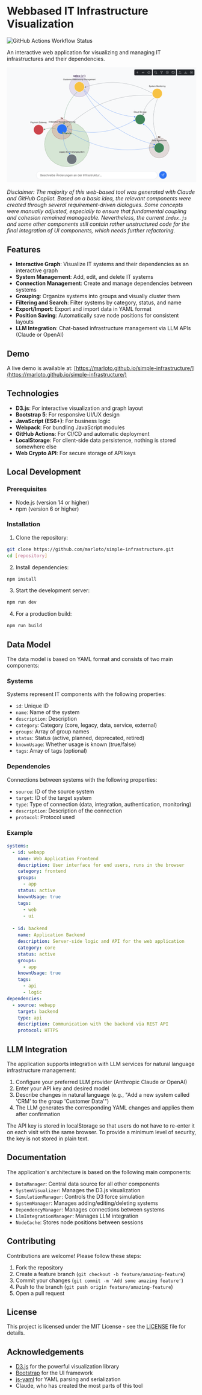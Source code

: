 # Webbased IT Infrastructure Visualization

![GitHub Actions Workflow Status](https://github.com/marloto/simple-infrastructure/actions/workflows/deploy.yml/badge.svg)

An interactive web application for visualizing and managing IT infrastructures and their dependencies.

![Screenshot of the application](./screenshot.png)

_Disclaimer: The majority of this web-based tool was generated with Claude and GitHub Copilot. Based on a basic idea, the relevant components were created through several requirement-driven dialogues. Some concepts were manually adjusted, especially to ensure that fundamental coupling and cohesion remained manageable. Nevertheless, the current `index.js` and some other components still contain rather unstructured code for the final integration of UI components, which needs further refactoring._

## Features

- **Interactive Graph**: Visualize IT systems and their dependencies as an interactive graph
- **System Management**: Add, edit, and delete IT systems
- **Connection Management**: Create and manage dependencies between systems
- **Grouping**: Organize systems into groups and visually cluster them
- **Filtering and Search**: Filter systems by category, status, and name
- **Export/Import**: Export and import data in YAML format
- **Position Saving**: Automatically save node positions for consistent layouts
- **LLM Integration**: Chat-based infrastructure management via LLM APIs (Claude or OpenAI)

## Demo

A live demo is available at: [https://marloto.github.io/simple-infrastructure/](https://marloto.github.io/simple-infrastructure/)

## Technologies

- **D3.js**: For interactive visualization and graph layout
- **Bootstrap 5**: For responsive UI/UX design
- **JavaScript (ES6+)**: For business logic
- **Webpack**: For bundling JavaScript modules
- **GitHub Actions**: For CI/CD and automatic deployment
- **LocalStorage**: For client-side data persistence, nothing is stored somewhere else
- **Web Crypto API**: For secure storage of API keys

## Local Development

### Prerequisites

- Node.js (version 14 or higher)
- npm (version 6 or higher)

### Installation

1. Clone the repository:
```bash
git clone https://github.com/marloto/simple-infrastructure.git
cd [repository]
```

2. Install dependencies:
```bash
npm install
```

3. Start the development server:
```bash
npm run dev
```

4. For a production build:
```bash
npm run build
```

## Data Model

The data model is based on YAML format and consists of two main components:

### Systems

Systems represent IT components with the following properties:
- `id`: Unique ID
- `name`: Name of the system
- `description`: Description
- `category`: Category (core, legacy, data, service, external)
- `groups`: Array of group names
- `status`: Status (active, planned, deprecated, retired)
- `knownUsage`: Whether usage is known (true/false)
- `tags`: Array of tags (optional)

### Dependencies

Connections between systems with the following properties:
- `source`: ID of the source system
- `target`: ID of the target system
- `type`: Type of connection (data, integration, authentication, monitoring)
- `description`: Description of the connection
- `protocol`: Protocol used

### Example

```yaml
systems:
  - id: webapp
    name: Web Application Frontend
    description: User interface for end users, runs in the browser
    category: frontend
    groups: 
      - app
    status: active
    knownUsage: true
    tags:
      - web
      - ui

  - id: backend
    name: Application Backend
    description: Server-side logic and API for the web application
    category: core
    status: active
    groups: 
      - app
    knownUsage: true
    tags:
      - api
      - logic
dependencies:
  - source: webapp
    target: backend
    type: api
    description: Communication with the backend via REST API
    protocol: HTTPS
```

## LLM Integration

The application supports integration with LLM services for natural language infrastructure management:

1. Configure your preferred LLM provider (Anthropic Claude or OpenAI)
2. Enter your API key and desired model
3. Describe changes in natural language (e.g., "Add a new system called 'CRM' to the group 'Customer Data'")
4. The LLM generates the corresponding YAML changes and applies them after confirmation

The API key is stored in localStorage so that users do not have to re-enter it on each visit with the same browser. To provide a minimum level of security, the key is not stored in plain text.

## Documentation

The application's architecture is based on the following main components:

- `DataManager`: Central data source for all other components
- `SystemVisualizer`: Manages the D3.js visualization
- `SimulationManager`: Controls the D3 force simulation
- `SystemManager`: Manages adding/editing/deleting systems
- `DependencyManager`: Manages connections between systems
- `LlmIntegrationManager`: Manages LLM integration
- `NodeCache`: Stores node positions between sessions

## Contributing

Contributions are welcome! Please follow these steps:

1. Fork the repository
2. Create a feature branch (`git checkout -b feature/amazing-feature`)
3. Commit your changes (`git commit -m 'Add some amazing feature'`)
4. Push to the branch (`git push origin feature/amazing-feature`)
5. Open a pull request

## License

This project is licensed under the MIT License - see the [LICENSE](LICENSE) file for details.

## Acknowledgements

- [D3.js](https://d3js.org/) for the powerful visualization library
- [Bootstrap](https://getbootstrap.com/) for the UI framework
- [js-yaml](https://github.com/nodeca/js-yaml) for YAML parsing and serialization
- Claude, who has created the most parts of this tool

